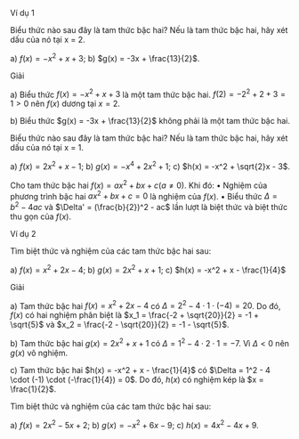 Ví dụ 1

Biểu thức nào sau đây là tam thức bậc hai? Nếu là tam thức bậc hai, hãy xét dấu của nó tại x = 2.

a) $f(x) = -x^2 + x + 3$;          b) $g(x) = -3x + \frac{13}{2}$.

Giải

a) Biểu thức $f(x) = -x^2 + x + 3$ là một tam thức bậc hai.
   $f(2) = -2^2 + 2 + 3 = 1 > 0$ nên $f(x)$ dương tại $x = 2$.

b) Biểu thức $g(x) = -3x + \frac{13}{2}$ không phải là một tam thức bậc hai.

Biểu thức nào sau đây là tam thức bậc hai? Nếu là tam thức bậc hai, hãy xét dấu của nó tại x = 1.

a) $f(x) = 2x^2 + x - 1$;          b) $g(x) = -x^4 + 2x^2 + 1$;          c) $h(x) = -x^2 + \sqrt{2}x - 3$.

Cho tam thức bậc hai $f(x) = ax^2 + bx + c (a \neq 0)$. Khi đó:
• Nghiệm của phương trình bậc hai $ax^2 + bx + c = 0$ là nghiệm của $f(x)$.
• Biểu thức $\Delta = b^2 - 4ac$ và $\Delta' = (\frac{b}{2})^2 - ac$ lần lượt là biệt thức và biệt thức thu gọn của $f(x)$.

Ví dụ 2

Tìm biệt thức và nghiệm của các tam thức bậc hai sau:

a) $f(x) = x^2 + 2x - 4$;          b) $g(x) = 2x^2 + x + 1$;          c) $h(x) = -x^2 + x - \frac{1}{4}$

Giải

a) Tam thức bậc hai $f(x) = x^2 + 2x - 4$ có $\Delta = 2^2 - 4 \cdot 1 \cdot (-4) = 20$.
   Do đó, $f(x)$ có hai nghiệm phân biệt là
   $x_1 = \frac{-2 + \sqrt{20}}{2} = -1 + \sqrt{5}$ và $x_2 = \frac{-2 - \sqrt{20}}{2} = -1 - \sqrt{5}$.

b) Tam thức bậc hai $g(x) = 2x^2 + x + 1$ có $\Delta = 1^2 - 4 \cdot 2 \cdot 1 = -7$.
   Vì $\Delta < 0$ nên $g(x)$ vô nghiệm.

c) Tam thức bậc hai $h(x) = -x^2 + x - \frac{1}{4}$ có $\Delta = 1^2 - 4 \cdot (-1) \cdot (-\frac{1}{4}) = 0$.
   Do đó, $h(x)$ có nghiệm kép là $x = \frac{1}{2}$.

Tìm biệt thức và nghiệm của các tam thức bậc hai sau:

a) $f(x) = 2x^2 - 5x + 2$;          b) $g(x) = -x^2 + 6x - 9$;          c) $h(x) = 4x^2 - 4x + 9$.